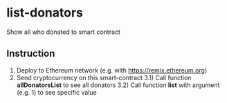 # list-donators
Show all who donated to smart contract
## Instruction
1) Deploy to Ethereum network (e.g. with https://remix.ethereum.org)
2) Send cryptocurrency on this smart-contract
3.1) Call function **allDonatorsList** to see all donators
3.2) Call function **list** with argument (e.g. 1) to see specific value
